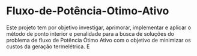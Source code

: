 # Fluxo-de-Potência-Otimo-Ativo
Este projeto tem por objetivo investigar, aprimorar, implementar e aplicar o método de ponto interior e penalidade para a busca de soluções do problema de fluxo de Potência Ótimo Ativo com o objetivo de minimizar os custos da geração termelétrica. E
